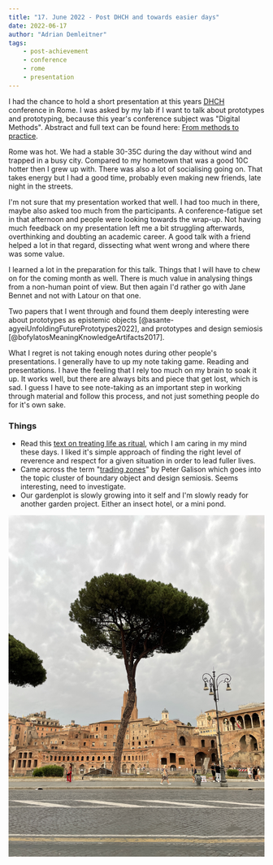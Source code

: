 ```yaml
---
title: "17. June 2022 - Post DHCH and towards easier days"
date: 2022-06-17
author: "Adrian Demleitner"
tags:
	- post-achievement
	- conference
	- rome
	- presentation 
---
```

I had the chance to hold a short presentation at this years [DHCH](https://dh-ch.ch/) conference in Rome. I was asked by my lab if I want to talk about prototypes and prototyping, because this year's conference subject was "Digital Methods". Abstract and full text can be found here: [From methods to practice](texts/From%20methods%20to%20practice.md).

Rome was hot. We had a stable 30-35C during the day without wind and trapped in a busy city. Compared to my hometown that was a good 10C hotter then I grew up with. There was also a lot of socialising going on. That takes energy but I had a good time, probably even making new friends, late night in the streets. 

I'm not sure that my presentation worked that well. I had too much in there, maybe also asked  too much from the participants. A conference-fatigue set in that afternoon and people were looking towards the wrap-up. Not having much feedback on my presentation left me a bit struggling afterwards, overthinking and doubting an academic career. A good talk with a friend helped a lot in that regard, dissecting what went wrong and where there was some  value. 

I learned a lot in the preparation for this talk. Things that I will have to chew on for the coming month as well. There is much value in analysing things from a non-human point of view. But then again I'd rather go with Jane Bennet and not with Latour on that one. 

Two papers that I went through and found them deeply interesting were about prototypes as epistemic objects [@asante-agyeiUnfoldingFuturePrototypes2022], and prototypes and design semiosis [@bofylatosMeaningKnowledgeArtifacts2017].

What I regret is not taking enough notes during other people's presentations. I generally have to up my note taking game. Reading and  presentations. I have the feeling that I rely too much on my brain to soak it up. It works well, but there are always bits and piece that get lost, which is sad. I guess I have to see note-taking as an important step in working through material and follow this process, and not just something people do for it's own sake. 

### Things
- Read this [text on treating life as ritual](https://psyche.co/guides/how-to-live-free-and-in-harmonious-ease-with-confucian-ritual), which I am caring in my mind these days. I liked it's simple approach of finding the right level of reverence and respect for a given situation in order to lead fuller lives. 
- Came across the term "[trading zones](https://en.wikipedia.org/w/index.php?title=Trading_zones&oldid=1058622902)" by Peter Galison which goes into the topic cluster of boundary object and design semiosis. Seems interesting, need to investigate. 
- Our gardenplot is slowly growing into it self and I'm slowly ready for another garden project. Either an insect hotel, or a mini pond. 

![When in Rome... photograph pines.](files/20220615_200652_2100.jpg)
